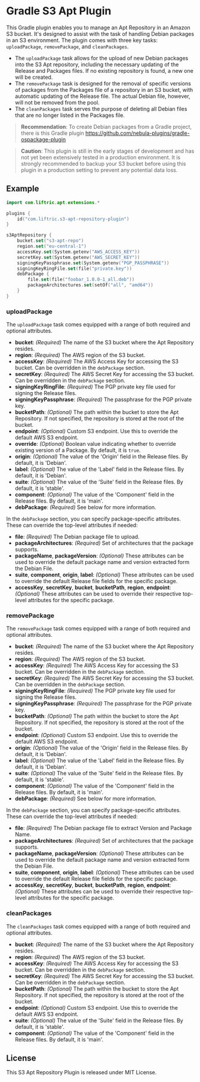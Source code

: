 # Gradle S3 Apt Plugin 

This Gradle plugin enables you to manage an Apt Repository in an Amazon S3 bucket. It's designed to assist with the task of handling Debian packages in an S3 environment. The plugin comes with three key tasks: `uploadPackage`, `removePackage`, and `cleanPackages`. 

- The `uploadPackage` task allows for the upload of new Debian packages into the S3 Apt repository, including the necessary updating of the Release and Packages files. If no existing repository is found, a new one will be created.
- The `removePackage` task is designed for the removal of specific versions of packages from the Packages file of a repository in an S3 bucket, with automatic updating of the Release file. The actual Debian file, however, will not be removed from the pool.
- The `cleanPackages` task serves the purpose of deleting all Debian files that are no longer listed in the Packages file.

> **Recommendation**: To create Debian packages from a Gradle project, there is this Gradle plugin https://github.com/nebula-plugins/gradle-ospackage-plugin

> **Caution**: This plugin is still in the early stages of development and has not yet been extensively tested in a production environment. It is strongly recommended to backup your S3 bucket before using this plugin in a production setting to prevent any potential data loss.

## Example

```kotlin
import com.liftric.apt.extensions.*

plugins {
    id("com.liftric.s3-apt-repository-plugin")
}

s3AptRepository {
    bucket.set("s3-apt-repo")
    region.set("eu-central-1")
    accessKey.set(System.getenv("AWS_ACCESS_KEY"))
    secretKey.set(System.getenv("AWS_SECRET_KEY"))
    signingKeyPassphrase.set(System.getenv("PGP_PASSPHRASE"))
    signingKeyRingFile.set(file("private.key"))
    debPackage {
        file.set(file("foobar_1.0.0-1_all.deb"))
        packageArchitectures.set(setOf("all", "amd64"))
    }
}
```

### uploadPackage

The `uploadPackage` task comes equipped with a range of both required and optional attributes.

- **bucket**: *(Required)* The name of the S3 bucket where the Apt Repository resides.
- **region**: *(Required)* The AWS region of the S3 bucket.
- **accessKey**: *(Required)* The AWS Access Key for accessing the S3 bucket. Can be overridden in the `debPackage` section.
- **secretKey**: *(Required)* The AWS Secret Key for accessing the S3 bucket. Can be overridden in the `debPackage` section.
- **signingKeyRingFile**: *(Required)* The PGP private key file used for signing the Release files.
- **signingKeyPassphrase**: *(Required)* The passphrase for the PGP private key.
- **bucketPath**: *(Optional)* The path within the bucket to store the Apt Repository. If not specified, the repository is stored at the root of the bucket.
- **endpoint**: *(Optional)* Custom S3 endpoint. Use this to override the default AWS S3 endpoint.
- **override**: *(Optional)* Boolean value indicating whether to override existing version of a Package. By default, it is `true`.
- **origin**: *(Optional)* The value of the 'Origin' field in the Release files. By default, it is 'Debian'.
- **label**: *(Optional)* The value of the 'Label' field in the Release files. By default, it is 'Debian'.
- **suite**: *(Optional)* The value of the 'Suite' field in the Release files. By default, it is 'stable'.
- **component**: *(Optional)* The value of the 'Component' field in the Release files. By default, it is 'main'.
- **debPackage**: *(Required)* See below for more information.
 
In the `debPackage` section, you can specify package-specific attributes. These can override the top-level attributes if needed:

- **file**: *(Required)* The Debian package file to upload.
- **packageArchitectures**: *(Required)* Set of architectures that the package supports.
- **packageName**, **packageVersion**: *(Optional)* These attributes can be used to override the default package name and version extracted form the Debian File.
- **suite**, **component**, **origin**, **label**: *(Optional)* These attributes can be used to override the default Release file fields for the specific package.
- **accessKey**, **secretKey**, **bucket**, **bucketPath**, **region**, **endpoint**: *(Optional)* These attributes can be used to override their respective top-level attributes for the specific package.
 

### removePackage

The `removePackage` task comes equipped with a range of both required and optional attributes.

- **bucket**: *(Required)* The name of the S3 bucket where the Apt Repository resides.
- **region**: *(Required)* The AWS region of the S3 bucket.
- **accessKey**: *(Required)* The AWS Access Key for accessing the S3 bucket. Can be overridden in the `debPackage` section.
- **secretKey**: *(Required)* The AWS Secret Key for accessing the S3 bucket. Can be overridden in the `debPackage` section.
- **signingKeyRingFile**: *(Required)* The PGP private key file used for signing the Release files.
- **signingKeyPassphrase**: *(Required)* The passphrase for the PGP private key.
- **bucketPath**: *(Optional)* The path within the bucket to store the Apt Repository. If not specified, the repository is stored at the root of the bucket.
- **endpoint**: *(Optional)* Custom S3 endpoint. Use this to override the default AWS S3 endpoint.
- **origin**: *(Optional)* The value of the 'Origin' field in the Release files. By default, it is 'Debian'.
- **label**: *(Optional)* The value of the 'Label' field in the Release files. By default, it is 'Debian'.
- **suite**: *(Optional)* The value of the 'Suite' field in the Release files. By default, it is 'stable'.
- **component**: *(Optional)* The value of the 'Component' field in the Release files. By default, it is 'main'.
- **debPackage**: *(Required)* See below for more information.

In the `debPackage` section, you can specify package-specific attributes. These can override the top-level attributes if needed:

- **file**: *(Required)* The Debian package file to extract Version and Package Name.
- **packageArchitectures**: *(Required)* Set of architectures that the package supports.
- **packageName**, **packageVersion**: *(Optional)* These attributes can be used to override the default package name and version extracted form the Debian File.
- **suite**, **component**, **origin**, **label**: *(Optional)* These attributes can be used to override the default Release file fields for the specific package.
- **accessKey**, **secretKey**, **bucket**, **bucketPath**, **region**, **endpoint**: *(Optional)* These attributes can be used to override their respective top-level attributes for the specific package.


### cleanPackages

The `cleanPackages` task comes equipped with a range of both required and optional attributes.

- **bucket**: *(Required)* The name of the S3 bucket where the Apt Repository resides.
- **region**: *(Required)* The AWS region of the S3 bucket.
- **accessKey**: *(Required)* The AWS Access Key for accessing the S3 bucket. Can be overridden in the `debPackage` section.
- **secretKey**: *(Required)* The AWS Secret Key for accessing the S3 bucket. Can be overridden in the `debPackage` section.
- **bucketPath**: *(Optional)* The path within the bucket to store the Apt Repository. If not specified, the repository is stored at the root of the bucket.
- **endpoint**: *(Optional)* Custom S3 endpoint. Use this to override the default AWS S3 endpoint.
- **suite**: *(Optional)* The value of the 'Suite' field in the Release files. By default, it is 'stable'.
- **component**: *(Optional)* The value of the 'Component' field in the Release files. By default, it is 'main'.

## License

This S3 Apt Repository Plugin is released under MIT License.
